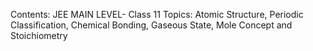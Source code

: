 Contents: JEE MAIN LEVEL- Class 11 Topics: Atomic Structure, Periodic Classification, Chemical Bonding, Gaseous State, Mole Concept and Stoichiometry    

